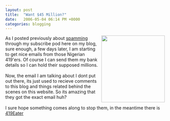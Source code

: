 ```yaml
---
layout: post
title:  "Want $45 Million?"
date:   2006-05-04 06:14 PM +0000
categories: blogging
---
```

<p><img src="/UserFiles/Image/spam.jpg" alt="" width="200" height="212" align="right" />As I posted previously about <a href="/blog/index.cfm/2006/4/29/Spam-Spam-Spam-and-Spam">spamming</a> through my subscribe pod here on my blog, sure enough, a few days later, I am starting to get nice emails from those Nigerian 419'ers. Of course I can send them my bank details so I can hold their supposed millions.<br /><br />Now, the email I am talking about I dont put out there, its just used to recieve comments to this blog and things related behind the scenes on this website. So its amazing that they got the exact email huh?<br /><br />I sure hope something comes along to stop them, in the meantime there is <a onclick="javascript:urchinTracker ('/outgoing/419Eater');" href="http://www.419eater.com/" target="_blank">419Eater</a></p>